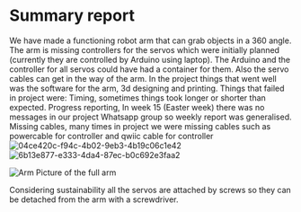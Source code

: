 # Summary report


We have made a functioning robot arm that can grab objects in a 360 angle. The arm is missing controllers for the servos which were initially planned (currently they are controlled by Arduino using laptop).
The Arduino and the controller for all servos could have had a container for them. Also the servo cables can get in the way of the arm.
In the project things that went well was the software for the arm, 3d designing and printing.
Things that failed in project were: Timing, sometimes things took longer or shorter than expected.
Progress reporting, In week 15 (Easter week) there was no messages in our project Whatsapp group so weekly report was generalised.
Missing cables, many times in project we were missing cables such as powercable for controller and qwiic cable for controller
![04ce420c-f94c-4b02-9eb3-4b19c06c1e42](https://user-images.githubusercontent.com/98407040/166452083-9eca8bf7-4a11-4cb0-bcac-e7eaa6c64f6e.jpg)
![6b13e877-e333-4da4-87ec-b0c692e3faa2](https://user-images.githubusercontent.com/98407040/166452095-410dd64e-189a-46ee-abe1-774b860094fc.jpg)

![Arm](https://user-images.githubusercontent.com/98407040/166448498-348c43be-6a30-465f-a9e3-5c60d768ba33.jpg)
Picture of the full arm

Considering sustainability all the servos are attached by screws so they can be detached from the arm with a screwdriver. 
